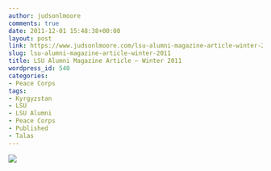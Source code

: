 ```yaml
---
author: judsonlmoore
comments: true
date: 2011-12-01 15:48:38+00:00
layout: post
link: https://www.judsonlmoore.com/lsu-alumni-magazine-article-winter-2011/
slug: lsu-alumni-magazine-article-winter-2011
title: LSU Alumni Magazine Article – Winter 2011
wordpress_id: 540
categories:
- Peace Corps
tags:
- Kyrgyzstan
- LSU
- LSU Alumni
- Peace Corps
- Published
- Talas
---
```


[![](http://judsonmoore.com/files/2012/09/LSUmag_Winter2011-758x1024.png)](http://judsonmoore.com/files/2012/09/LSUmag_Winter2011.png)
